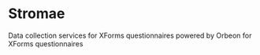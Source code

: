 # Stromae

Data collection services for XForms questionnaires powered by Orbeon for XForms questionnaires
